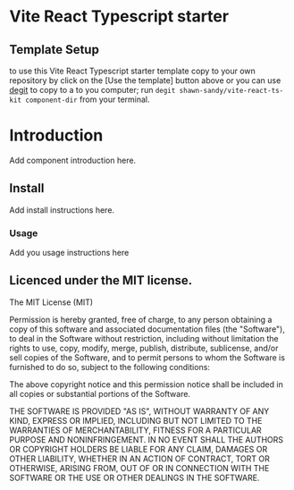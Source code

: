 <!-- template setup info -->
# Vite React Typescript starter

## Template Setup

to use this Vite React Typescript starter template copy to your own repository by click on the [Use the template] button above or you can use [degit](https://github.com/Rich-Harris/degit) to copy to a to you computer; run `degit shawn-sandy/vite-react-ts-kit component-dir` from your terminal.

<!-- remove from readme  -->

# Introduction

Add component introduction here.

## Install

Add install instructions here.

 ### Usage

 Add you usage instructions here

## Licenced under the MIT license.

The MIT License (MIT)

Permission is hereby granted, free of charge, to any person obtaining a copy of this software and associated documentation files (the "Software"), to deal in the Software without restriction, including without limitation the rights to use, copy, modify, merge, publish, distribute, sublicense, and/or sell copies of the Software, and to permit persons to whom the Software is furnished to do so, subject to the following conditions:

The above copyright notice and this permission notice shall be included in all copies or substantial portions of the Software.

THE SOFTWARE IS PROVIDED "AS IS", WITHOUT WARRANTY OF ANY KIND, EXPRESS OR IMPLIED, INCLUDING BUT NOT LIMITED TO THE WARRANTIES OF MERCHANTABILITY, FITNESS FOR A PARTICULAR PURPOSE AND NONINFRINGEMENT. IN NO EVENT SHALL THE AUTHORS OR COPYRIGHT HOLDERS BE LIABLE FOR ANY CLAIM, DAMAGES OR OTHER LIABILITY, WHETHER IN AN ACTION OF CONTRACT, TORT OR OTHERWISE, ARISING FROM, OUT OF OR IN CONNECTION WITH THE SOFTWARE OR THE USE OR OTHER DEALINGS IN THE SOFTWARE.
